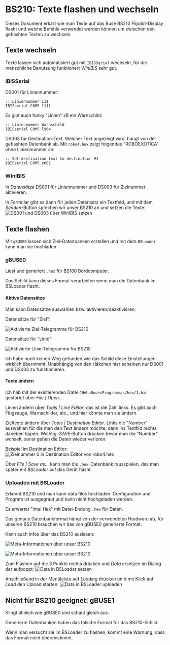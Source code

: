 # BS210: Texte flashen und wechseln
Dieses Dokument erkärt wie man Texte auf das Buse BS210 Flipdot-Display flasht und welche Befehle verwendet werden können um zwischen den geflashten Texten zu wechseln.

## Texte wechseln
Texte lassen sich automatisiert gut mit `IBISSerial` wechseln, für die menschliche Benutzung funktionert _WinIBIS_ sehr gut.

### IBISSerial
DS001 für Liniennummer:
```
:: Liniennummer 111
IBISserial COM5 l111
```

Es gibt auch funky "Linien" zB ein Warnschild:
```
:: Liniennummer Warnschild
IBISserial COM5 l964
```

DS003 für Destination-Text. Welcher Text angezeigt wird, hängt von der geflashten Datenbank ab.
Mit `robo4.hex` zeigt folgendes "ROBOEXOTICA" ohne Liniennummer an:
```
:: Set destination text to destination #1
IBISserial COM5 z001
```

### WinIBIS
In _Datensätze_ DS001 für Liniennummer und DS003 für Zielnummer aktivieren.

In Formular gibt es dann für jeden Datensatz ein Textfeld, und mit dem _Senden_-Button sprechen wir unser BS210 an und setzen die Texte:
![DS001 und DS003 über WinIBIS setzen](screenshots/winibis.png)

## Texte flashen
Mit `gBUSE0` lassen sich Ziel-Datenbanken erstellen und mit dem `BSLoader` kann man sie hochladen.

###  gBUSE0
Liest und generiert `.hex` für BS100 Bordcomputer.

Das Schild kann dieses Format verarbeiten wenn man die Datenbank im BSLoader flasht.

#### Aktive Datensätze
Man kann Datensätze auswählen bzw. aktivieren/deaktivieren:

Datensätze für "Ziel":

![Aktivierte Ziel-Telegramme für BS210](screenshots/gbuse0_active_destination_commands.png)

Datensätze für "Linie":

![Aktivierte Linie-Telegramme für BS210](screenshots/active_commands_line.png)

Ich habe noch keinen Weg gefunden wie das Schild diese Einstellungen wirklich übernimmt. Unabhängig von den Häkchen hier scheinen nur DS001 und DS003 zu funktionieren.

#### Texte ändern
Ich hab mit der existierenden Datei `CHehuBusesProgrammas/hex/1.bin` gestartet über _File | Open..._.

Linien ändern über _Tools | Line Editor_, das ist die  Zahl links. Es gibt auch Flugzeuge, Warnschilder, etc., und hier könnte man sie ändern.

Zieltexte ändern über _Tools | Destination Editor_. Links die "Number" auswählen für die man den Text ändern möchte, dann ins Textfild rechts daneben tippen. Wichtig: _SAVE_-Button drücken bevor man die "Number" wchselt, sonst gehen die Daten wieder verloren.

Beispiel im Destination Editor:
![Zielnummer 0 in Destination Editor von robo4.hex](screenshots/gbuse0_destination_editor.png)

Über _File | Save as..._ kann man die `.hex`-Datenbank rausspielen, das man später mit _BSLoader_ auf das Gerät flasht.

### Uploaden mit BSLoader
Erkennt BS210 und man kann data files hochladen. Configuration und Program ist ausgegraut und kann nicht hochgeladen werden.

Es erwartet "Intel Hex" mit Datei-Endung `.hex` für Daten.

Das genaue Datenbankformat hängt von der verwendeten Hardware ab, für unseren BS210 brauchen wir das von gBUSE0 generierte Format.

Kann auch Infos über das BS210 auslesen:

![Meta-Informationen über unser BS210](screenshots/./gbuse0_in_flash.png)

![Meta-Informationen über unser BS210](screenshots/./avail_commands.png)

Zum Flashen auf die 3 Punkte rechts drücken und _Data_ ersetzen im Dialog der aufpoppt:
![Data in BSLoader setzen](screenshots/./set_data_in_bsloader.png)

Anschließend in der Menüleiste auf _Loading_ drücken un d mit Klick auf _Load_ den Upload starten:
![Data in BSLoader uploaden](screenshots/./flashing.png)

## Nicht für BS210 geeignet: gBUSE1
Klingt ähnlich wie gBUSE0 und schaut gleich aus.

Generierte Datenbanken haben das falsche Format für das BS210-Schild.

Wenn man versucht sie im BSLoader zu flashen, kommt eine Warnung, dass das Format nicht übereinstimmt.